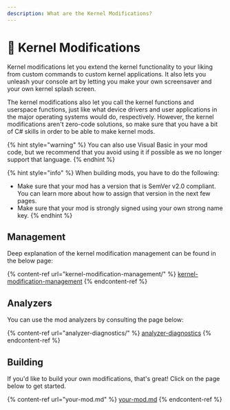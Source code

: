 ```yaml
---
description: What are the Kernel Modifications?
---
```


# 🧰 Kernel Modifications

Kernel modifications let you extend the kernel functionality to your liking from custom commands to custom kernel applications. It also lets you unleash your console art by letting you make your own screensaver and your own kernel splash screen.

The kernel modifications also let you call the kernel functions and userspace functions, just like what device drivers and user applications in the major operating systems would do, respectively. However, the kernel modifications aren't zero-code solutions, so make sure that you have a bit of C# skills in order to be able to make kernel mods.

{% hint style="warning" %}
You can also use Visual Basic in your mod code, but we recommend that you avoid using it if possible as we no longer support that language.
{% endhint %}

{% hint style="info" %}
When building mods, you have to do the following:

* Make sure that your mod has a version that is SemVer v2.0 compliant. You can learn more about how to assign that version in the next few pages.
* Make sure that your mod is strongly signed using your own strong name key.
{% endhint %}

## Management

Deep explanation of the kernel modification management can be found in the below page:

{% content-ref url="kernel-modification-management/" %}
[kernel-modification-management](kernel-modification-management/)
{% endcontent-ref %}

## Analyzers

You can use the mod analyzers by consulting the page below:

{% content-ref url="analyzer-diagnostics/" %}
[analyzer-diagnostics](analyzer-diagnostics/)
{% endcontent-ref %}

## Building

If you'd like to build your own modifications, that's great! Click on the page below to get started.

{% content-ref url="your-mod.md" %}
[your-mod.md](your-mod.md)
{% endcontent-ref %}

